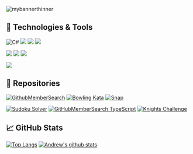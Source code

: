![mybannerthinner](https://user-images.githubusercontent.com/28151071/89126468-c8350400-d4dd-11ea-9903-89ab9b72250a.png)

## 🔧 Technologies & Tools
![C#](https://img.shields.io/badge/Code-CSharp-informational?style=flat&logo=c-sharp&logoColor=white&color=2bbc8a)
![](https://img.shields.io/badge/Code-JavaScript-informational?style=flat&logo=javascript&logoColor=white&color=2bbc8a)
![](https://img.shields.io/badge/Code-TypeScript-informational?style=flat&logo=typescript&logoColor=white&color=2bbc8a)
![](https://img.shields.io/badge/Code-SQL-informational?style=flat&logo=microsoft-sql-server&logoColor=white&color=2bbc8a)

![](https://img.shields.io/badge/Databases-Oracle-informational?style=flat&logo=oracle&logoColor=white&color=2bbc8a)
![](https://img.shields.io/badge/Databases-SQL_Server-informational?style=flat&logo=microsoft-sql-server&logoColor=white&color=2bbc8a)
![](https://img.shields.io/badge/Databases-My_SQL-informational?style=flat&logo=mysql&logoColor=white&color=2bbc8a)

![](https://img.shields.io/badge/Editor-Visual_Studio_IDEA-informational?style=flat&logo=intellij-idea&logoColor=white&color=2bbc8a)


## 🔨 Repositories

[![GithubMemberSearch](https://img.shields.io/badge/Code-GitHubMemberSearch-informational?link=./GithubMemberSearch&style=plastic&logo=c-sharp&logoColor=white&color=007ec6)](https://github.com/ASCRees/GitHubMemberSearch)
[![Bowling Kata](https://img.shields.io/badge/Code-BowlingKata-informational?style=flat&logo=c-sharp&logoColor=white&color=007ec6)](https://github.com/ASCRees/Bowling-Kata)
[![Snap](https://img.shields.io/badge/Code-Snap-informational?style=flat&logo=c-sharp&logoColor=white&color=007ec6)](https://github.com/ASCRees/Snap)

[![Sudoku Solver](https://img.shields.io/badge/Code-Soduko_Solver-informational?style=flat&logo=typescript&logoColor=white&color=007ec6)](https://github.com/ASCRees/Sudoku_Solver)
[![GitHubMemberSearch TypeScript](https://img.shields.io/badge/Code-GitHubMemberSearch_TypeScript-informational?style=flat&logo=typescript&logoColor=white&color=007ec6)](https://github.com/ASCRees/GitHubMemberSearch-TypeScript)
[![Knights Challenge](https://img.shields.io/badge/Code-Knights_Challenge-informational?style=flat&logo=typescript&logoColor=white&color=007ec6)](https://github.com/ASCRees/Knights-Challenge)

## &#x1f4c8; GitHub Stats
[![Top Langs](https://github-readme-stats.vercel.app/api/top-langs/?username=ascrees&theme=dark)](https://github.com/ascrees/github-readme-stats)
[![Andrew's github stats](https://github-readme-stats.vercel.app/api?username=ascrees&show_icons=true&theme=dark)](https://github.com/ascrees/github-readme-stats)
